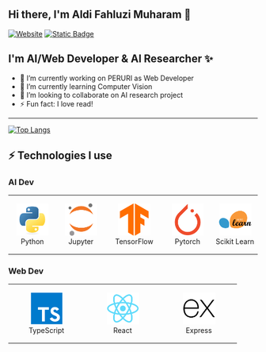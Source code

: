 ## Hi there, I'm Aldi Fahluzi Muharam 👋
  [![Website](https://img.shields.io/badge/LinkedIn-blue)](https://www.linkedin.com/in/aldi-fahluzi-muharam/)
  [![Static Badge](https://img.shields.io/badge/SubStack-red)](https://alfahluzi.substack.com/)

## I'm AI/Web Developer & AI Researcher ✨
- 🔭 I’m currently working on PERURI as Web Developer
- 🌱 I’m currently learning Computer Vision
- 👯 I’m looking to collaborate on AI research project
- ⚡ Fun fact: I love read!

---
<!-- ![Alfahluzi's GitHub stats](https://github-readme-stats.vercel.app/api?username=alfahluzi&show_icons=true&theme=radical) -->
[![Top Langs](https://github-readme-stats.vercel.app/api/top-langs/?username=alfahluzi&layout=compact&show_icons=true&theme=radical)](https://github.com/anuraghazra/github-readme-stats)

## ⚡ Technologies I use 
### AI Dev
<div align="">
<table align="">
    <tr>
        <td align="center" width="140" height="112.43">
            <img src="./Python.png" width="65px"/>
            <br /> Python
        </td>
        <td align="center" width="140" height="112.43">
            <img src="./Jupyter.png" width="65px"/>
            <br /> Jupyter
        </td>
        <td align="center" width="140" height="112.43">
            <img src="./TensorFlow.png" width="65px"/>
            <br /> TensorFlow
        </td>
        <td align="center" width="140" height="112.43">
            <img src="./PyTorch.png" width="65px"/>
            <br /> Pytorch
        </td>
        <td align="center" width="140" height="112.43">
            <img src="./scikit-learn.png" width="65px"/>
            <br /> Scikit Learn
        </td>
    </tr>
</table>
</div>

### Web Dev
<div align="">
<table align="">
    <tr>
        <td align="center" width="140" height="112.43">
            <img src="./TypeScript.png" width="65px"/>
            <br /> TypeScript
        </td>
        <td align="center" width="140" height="112.43">
            <img src="./React.png" width="65px"/>
            <br /> React
        </td>
        <td align="center" width="140" height="112.43">
            <img src="./Express.png" width="65px"/>
            <br /> Express
        </td>
    </tr>
</table>
</div>
<!--
**alfahluzi/alfahluzi** is a ✨ _special_ ✨ repository because its `README.md` (this file) appears on your GitHub profile.

Here are some ideas to get you started:


-->
